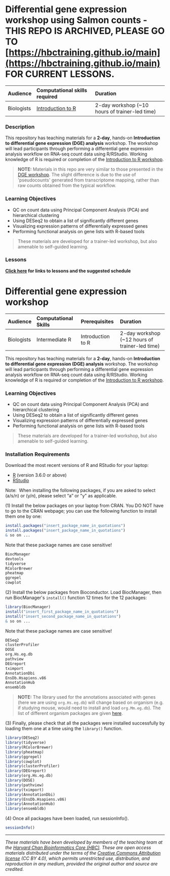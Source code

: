 # Differential gene expression workshop using Salmon counts - THIS REPO IS ARCHIVED, PLEASE GO TO [https://hbctraining.github.io/main](https://hbctraining.github.io/main) FOR CURRENT LESSONS.

| Audience | Computational skills required| Duration |
:----------|:----------|:----------|
| Biologists | [Introduction to R](https://hbctraining.github.io/Intro-to-R/) | 2-day workshop (~10 hours of trainer-led time)|

### Description

This repository has teaching materials for a **2-day**, hands-on **Introduction to differential gene expression (DGE) analysis** workshop. The workshop will lead participants through performing a differential gene expression analysis workflow on RNA-seq count data using R/RStudio. Working knowledge of R is required or completion of the [Introduction to R workshop](https://hbctraining.github.io/Intro-to-R/). 

> **NOTE:** Materials in this repo are very similar to those presented in the [DGE workshop](https://hbctraining.github.io/DGE_workshop/). The slight difference is due to the use of 'pseudocounts' generated from transcriptome mapping, rather than raw counts obtained from the typical workflow.

### Learning Objectives

- QC on count data using Principal Component Analysis (PCA) and hierarchical clustering
- Using DESeq2 to obtain a list of significantly different genes
- Visualizing expression patterns of differentially expressed genes
- Performing functional analysis on gene lists with R-based tools

> These materials are developed for a trainer-led workshop, but also amenable to self-guided learning.

### Lessons
**[Click here](schedule) for links to lessons and the suggested schedule**

# Differential gene expression workshop

| Audience | Computational Skills | Prerequisites | Duration |
:----------|:----------|:----------|:----------|
| Biologists | Intermediate R | Introduction to R | 2-day workshop (~12 hours of trainer-led time)|

This repository has teaching materials for a **2-day**, hands-on **Introduction to differential gene expression (DGE) analysis** workshop. The workshop will lead participants through performing a differential gene expression analysis workflow on RNA-seq count data using R/RStudio. Working knowledge of R is required or completion of the [Introduction to R workshop](https://github.com/hbctraining/Intro-to-R).

### Learning Objectives

- QC on count data using Principal Component Analysis (PCA) and hierarchical clustering
- Using DESeq2 to obtain a list of significantly different genes
- Visualizing expression patterns of differentially expressed genes
- Performing functional analysis on gene lists with R-based tools

> These materials are developed for a trainer-led workshop, but also amenable to self-guided learning.


### Installation Requirements

Download the most recent versions of R and RStudio for your laptop:

 - [R](http://lib.stat.cmu.edu/R/CRAN/) (version 3.6.0 or above)
 - [RStudio](https://www.rstudio.com/products/rstudio/download/#download)
 
Note:  When installing the following packages, if you are asked to select (a/s/n) or (y/n), please select “a” or "y" as applicable.

(1) Install the below packages on your laptop from CRAN. You DO NOT have to go to the CRAN webpage; you can use the following function to install them one by one:


```r
install.packages("insert_package_name_in_quotations")
install.packages("insert_package_name_in_quotations")
& so on ...
```

Note that these package names are case sensitive!

```r
BiocManager
devtools
tidyverse
RColorBrewer
pheatmap
ggrepel
cowplot
```

(2) Install the below packages from Bioconductor. Load BiocManager, then run BiocManager's `install()` function 12 times for the 12 packages:

```r
library(BiocManager)
install("insert_first_package_name_in_quotations")
install("insert_second_package_name_in_quotations")
& so on ...
```

Note that these package names are case sensitive!

```r
DESeq2
clusterProfiler
DOSE
org.Hs.eg.db
pathview
DEGreport
tximport
AnnotationDbi
EnsDb.Hsapiens.v86
AnnotationHub
ensembldb
```

> **NOTE:** The library used for the annotations associated with genes (here we are using `org.Hs.eg.db`) will change based on organism (e.g. if studying mouse, would need to install and load `org.Mm.eg.db`). The list of different organism packages are given [here](https://github.com/hbctraining/Training-modules/raw/master/DGE-functional-analysis/img/available_annotations.png).

(3) Finally, please check that all the packages were installed successfully by loading them one at a time using the `library()` function.  

```r
library(DESeq2)
library(tidyverse)
library(RColorBrewer)
library(pheatmap)
library(ggrepel)
library(cowplot)
library(clusterProfiler)
library(DEGreport)
library(org.Hs.eg.db)
library(DOSE)
library(pathview)
library(tximport)
library(AnnotationDbi)
library(EnsDb.Hsapiens.v86)
library(AnnotationHub)
library(ensembldb)
```

(4) Once all packages have been loaded, run sessionInfo().  

```r
sessionInfo()
```

****

*These materials have been developed by members of the teaching team at the [Harvard Chan Bioinformatics Core (HBC)](http://bioinformatics.sph.harvard.edu/). These are open access materials distributed under the terms of the [Creative Commons Attribution license](https://creativecommons.org/licenses/by/4.0/) (CC BY 4.0), which permits unrestricted use, distribution, and reproduction in any medium, provided the original author and source are credited.*
